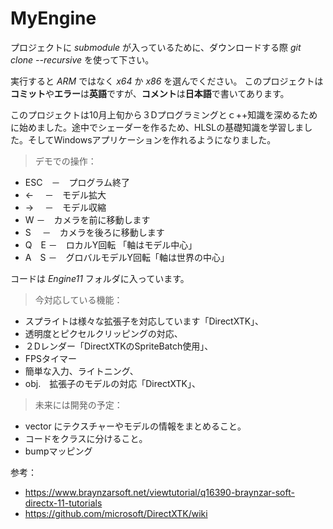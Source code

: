 # MyEngine
プロジェクトに *submodule* が入っているために、ダウンロードする際 *git clone --recursive* を使って下さい。

実行すると *ARM* ではなく *x64* か *x86* を選んでください。
このプロジェクトは**コミット**や**エラー**は**英語**ですが、**コメント**は**日本語**で書いてあります。

このプロジェクトは10月上旬から３Dプログラミングとｃ++知識を深めるために始めました。途中でシェーダーを作るため、HLSLの基礎知識を学習しました。そしてWindowsアプリケーションを作れるようになりました。
>デモでの操作：
- ESC　－　プログラム終了
- ←　 －　モデル拡大
- →　 －　モデル収縮
- W   －　カメラを前に移動します
- S　 －　カメラを後ろに移動します
- Q　E －　ロカルY回転	    「軸はモデル中心」
- A　S －　グロバルモデルY回転「軸は世界の中心」

コードは *Engine11* フォルダに入っています。

> 今対応している機能：
- スプライトは様々な拡張子を対応しています「DirectXTK」、
- 透明度とピクセルクリッピングの対応、
- ２Dレンダー「DirectXTKのSpriteBatch使用」、
- FPSタイマー
- 簡単な入力、ライトニング、
- obj.　拡張子のモデルの対応「DirectXTK」、
  
> 未来には開発の予定：
- vector にテクスチャーやモデルの情報をまとめること。
- コードをクラスに分けること。
- bumpマッピング

参考：
- https://www.braynzarsoft.net/viewtutorial/q16390-braynzar-soft-directx-11-tutorials
- https://github.com/microsoft/DirectXTK/wiki
